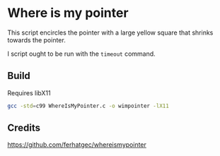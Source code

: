 # Where is my pointer
This script encircles the pointer with a large yellow square that shrinks towards the pointer.

I script ought to be run with the ```timeout``` command.

## Build
Requires libX11
```sh
gcc -std=c99 WhereIsMyPointer.c -o wimpointer -lX11
```

## Credits
https://github.com/ferhatgec/whereismypointer
